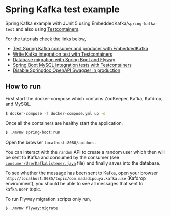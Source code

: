 # Spring Kafka test example

Spring Kafka example with JUnit 5 using EmbeddedKafka/`spring-kafka-test` and also using [Testcontainers](https://www.testcontainers.org/).

For the tutorials check the links below,

- [Test Spring Kafka consumer and producer with EmbeddedKafka](https://www.geekyhacker.com/test-spring-kafka-consumer-and-producer-with-embeddedkafka/)
- [Write Kafka integration test with Testcontainers](https://www.geekyhacker.com/write-kafka-integration-test-with-testcontainers/)
- [Database migration with Spring Boot and Flyway](https://www.geekyhacker.com/database-migration-with-spring-boot-and-flyway/)
- [Spring Boot MySQL integration tests with Testcontainers](https://www.geekyhacker.com/spring-boot-mysql-integration-tests-with-testcontainers/)
- [Disable Springdoc OpenAPI Swagger in production](https://www.geekyhacker.com/disable-springdoc-openapi-swagger-in-production/)

## How to run

First start the docker-compose which contains ZooKeeper, Kafka, Kafdrop, and MySQL.

```bash
$ docker-compose -f docker-compose.yml up -d
```

Once all the containers are healthy start the application,

```bash
$ ./mvnw spring-boot:run
```

Open the browser `localhost:8080/apidocs`. 

You can interact with the `random` API to create a random user which then will be sent to Kafka and consumed by the consumer (see [`consumer/UserKafkaListener.java`](https://github.com/kasramp/spring-kafka-test/blob/master/src/main/java/com/madadipouya/springkafkatest/consumer/UserKafkaListener.java) file) and finally saves into the database.

To see whether the message has been sent to Kafka, open your browser `http://localhost:8085/topic/com.madadipouya.kafka.use` (Kafdrop environment), 
you should be able to see all messages that sent to `kafka.user` topic.

To run Flyway migration scripts only run,

```bash
$ ./mvnw flyway:migrate
```
